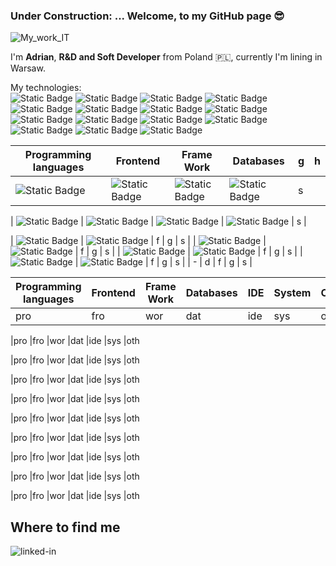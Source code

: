 ###  Under Construction: ... Welcome, to my GitHub page :sunglasses:
![My_work_IT](https://github.com/AdrianSzklarski/AdrianSzklarski/assets/87096333/a566caf1-d32b-4575-a14d-7458915b56db)

I'm **Adrian**, **R&D and Soft Developer** from Poland :poland:, currently I'm lining in Warsaw.

My technologies:
<br>
        ![Static Badge](https://img.shields.io/badge/testing%20library-323330?style=for-the-badge&logo=testing-library&logoColor=red) ![Static Badge](https://img.shields.io/badge/API-lightblue?style=for-the-badge&logo=api&logoColor=white)         ![Static Badge](https://img.shields.io/badge/PyCharm-000000.svg?&style=for-the-badge&logo=PyCharm&logoColor=white) ![Static Badge](	https://img.shields.io/badge/WebStorm-000000?style=for-the-badge&logo=WebStorm&logoColor=white) ![Static Badge](https://img.shields.io/badge/Visual_Studio_Code-0078D4?style=for-the-badge&logo=visual%20studio%20code&logoColor=white) ![Static Badge](https://img.shields.io/badge/Jupyter%20-orange?style=for-the-badge&logo=Jupyter%20ide&logoColor=white) ![Static Badge](https://img.shields.io/badge/Jira-0052CC?style=for-the-badge&logo=Jira&logoColor=white) ![Static Badge](https://img.shields.io/badge/Docker-blue?style=for-the-badge&logo=Docker&logoColor=white) ![Static Badge](https://img.shields.io/badge/_GitHub-100000?style=for-the-badge&logo=github&logoColor=white) ![Static Badge](https://img.shields.io/badge/Windows-0078D6?style=for-the-badge&logo=windows&logoColor=white) ![Static Badge](https://img.shields.io/badge/Ubuntu-E95420?style=for-the-badge&logo=ubuntu&logoColor=white) ![Static Badge](https://img.shields.io/badge/Prince2Foundation-563D7C?style=for-the-badge&logo=prince&logoColor=white) ![Static Badge](https://img.shields.io/badge/Agile/Scrum-blue?style=for-the-badge&logo=agile&logoColor=white)  ![Static Badge](https://img.shields.io/badge/Linux-FCC624?style=for-the-badge&logo=linux&logoColor=black) ![Static Badge](https://img.shields.io/badge/Heroku-430098?style=for-the-badge&logo=heroku&logoColor=white) 



| Programming languages 	| Frontend 	| Frame Work	| Databases 	| g 	| h 	|
|---	|---	|---	|---	|---	|--- 
| ![Static Badge](https://img.shields.io/badge/Python_3.10_(_up)-14354C?style=for-the-badge&logo=python&logoColor=white) 	| ![Static Badge](https://img.shields.io/badge/HTML_5-E34F26?style=for-the-badge&logo=html5&logoColor=white)  	| ![Static Badge](https://img.shields.io/badge/Django-092E20?style=for-the-badge&logo=django&logoColor=white) 	| ![Static Badge](https://img.shields.io/badge/PostgreSQL_&&_pgAdmin_4-316192?style=for-the-badge&logo=postgresql&logoColor=white) 	| s 	|

| ![Static Badge](https://img.shields.io/badge/JavaScript-F7DF1E?style=for-the-badge&logo=javascript&logoColor=black)	| ![Static Badge](https://img.shields.io/badge/CSS_3-1572B6?style=for-the-badge&logo=css3&logoColor=white) 	| ![Static Badge](https://img.shields.io/badge/Flask-000000?style=for-the-badge&logo=flask&logoColor=white) 	| ![Static Badge](https://img.shields.io/badge/SQLite-07405E?style=for-the-badge&logo=sqlite&logoColor=white) 	| s 	|

| ![Static Badge](https://img.shields.io/badge/C-00599C?style=for-the-badge&logo=c&logoColor=white) 	| ![Static Badge](https://img.shields.io/badge/Sass-CC6699?style=for-the-badge&logo=sass&logoColor=white) 	| f 	| g 	| s 	|
| ![Static Badge](https://img.shields.io/badge/C%2B%2B-00599C?style=for-the-badge&logo=c%2B%2B&logoColor=white)  	| ![Static Badge](https://img.shields.io/badge/React-20232A?style=for-the-badge&logo=react&logoColor=61DAFB)	| f 	| g 	| s 	|
| ![Static Badge](https://img.shields.io/badge/-Matlab_/_Simulink-FFA116?style=for-the-badge&logo=Simulink&logoColor=black) 	| ![Static Badge](https://img.shields.io/badge/Redux-593D88?style=for-the-badge&logo=redux&logoColor=white) 	| f 	| g 	| s 	|
| ![Static Badge](https://img.shields.io/badge/Fortran_Lahey_95-543DE0?style=for-the-badge&logo=Fortran&logoColor=white)  	| ![Static Badge](https://img.shields.io/badge/Bootstrap-563D7C?style=for-the-badge&logo=bootstrap&logoColor=white) 	| f 	| g 	| s 	|
| -  	| d 	| f 	| g 	| s 	|


| Programming languages 	| Frontend 	| Frame Work	| Databases 	| IDE       	| System    	| Others 	
|---	|---	|---	|---	|---	|---	|---	
|pro	|fro	|wor	|dat	|ide	|sys	|oth	|

|pro	|fro	|wor	|dat	|ide	|sys	|oth

|pro	|fro	|wor	|dat	|ide	|sys	|oth

|pro	|fro	|wor	|dat	|ide	|sys	|oth

|pro	|fro	|wor	|dat	|ide	|sys	|oth

|pro	|fro	|wor	|dat	|ide	|sys	|oth

|pro	|fro	|wor	|dat	|ide	|sys	|oth

|pro	|fro	|wor	|dat	|ide	|sys	|oth

|pro	|fro	|wor	|dat	|ide	|sys	|oth

|pro	|fro	|wor	|dat	|ide	|sys	|oth	


 

## Where to find me
[<img align="left" alt="linked-in" src="https://img.shields.io/badge/linkedin-%230077B5.svg?&style=for-the-badge&logo=linkedin&logoColor=white" />](https://www.linkedin.com/in/szklarskiadrian/)




<!--
**AdrianSzklarski/AdrianSzklarski** is a ✨ _special_ ✨ repository because its `README.md` (this file) appears on your GitHub profile.

Here are some ideas to get you started:

- 🔭 I’m currently working on ...
- 🌱 I’m currently learning ...
- 👯 I’m looking to collaborate on ...
- 🤔 I’m looking for help with ...
- 💬 Ask me about ...
- 📫 How to reach me: ...
- 😄 Pronouns: ...
- ⚡ Fun fact: ...
-->
